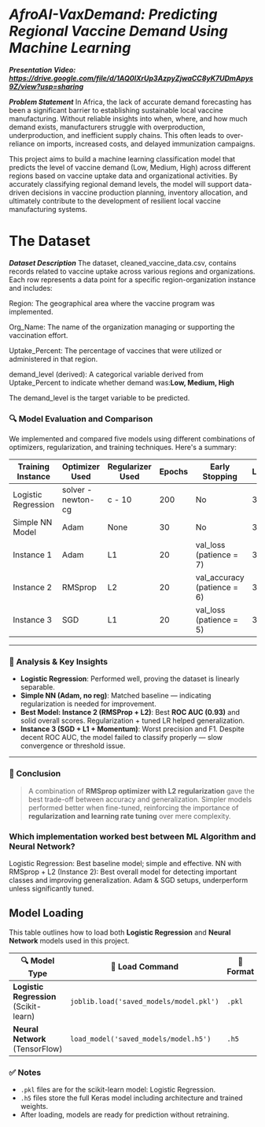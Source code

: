 # ***AfroAI-VaxDemand: Predicting Regional Vaccine Demand Using Machine Learning***

***Presentation Video: https://drive.google.com/file/d/1AQ0lXrUp3AzpyZjwaCC8yK7UDmApys9Z/view?usp=sharing***

***Problem Statement***
In Africa, the lack of accurate demand forecasting has been a significant barrier to establishing sustainable local vaccine manufacturing. Without reliable insights into when, where, and how much demand exists, manufacturers struggle with overproduction, underproduction, and inefficient supply chains. This often leads to over-reliance on imports, increased costs, and delayed immunization campaigns.

This project aims to build a machine learning classification model that predicts the level of vaccine demand (Low, Medium, High) across different regions based on vaccine uptake data and organizational activities. By accurately classifying regional demand levels, the model will support data-driven decisions in vaccine production planning, inventory allocation, and ultimately contribute to the development of resilient local vaccine manufacturing systems.

# The Dataset

***Dataset Description***
The dataset, cleaned_vaccine_data.csv, contains records related to vaccine uptake across various regions and organizations. Each row represents a data point for a specific region-organization instance and includes:

Region: The geographical area where the vaccine program was implemented.

Org_Name: The name of the organization managing or supporting the vaccination effort.

Uptake_Percent: The percentage of vaccines that were utilized or administered in that region.

demand_level (derived): A categorical variable derived from Uptake_Percent to indicate whether demand was:**Low, Medium, High**

The demand_level is the target variable to be predicted.


### 🔍 Model Evaluation and Comparison

We implemented and compared five models using different combinations of optimizers, regularization, and training techniques. Here's a summary:

| Training Instance    | Optimizer Used | Regularizer Used | Epochs | Early Stopping               | Layers | Learning Rate        | Accuracy | F1 Score | ROC AUC | Precision |
|----------------------|----------------|------------------|--------|------------------------------|--------|----------------------|----------|----------|---------|-----------|
| Logistic Regression  | solver - newton-cg           |  c -  10           |  200  | No                           | 3      | None                 | 0.94     | 0.91     | 0.91    | 0.91      |
| Simple NN Model      | Adam           | None             | 30     | No                           | 3      | None                 | 0.91     | 0.91     | 0.85    | 0.94      |
| Instance 1           | Adam           | L1               | 20     | val_loss (patience = 7)      | 3      | 0.005                | 0.94     | 0.91     |   0.98  | 0.91      |
| Instance 2           | RMSprop        | L2               | 20     | val_accuracy (patience = 6)  | 3      | 0.1                  | 0.64     | 0.78    | **0.93**     | 0.64      |
| Instance 3           | SGD            | L1               | 20     | val_loss (patience = 5)      | 3      | 0.001, momentum = 0.8| 0.70     | 0.29     | 0.77    | 0.67      |

---

### 🧠 Analysis & Key Insights

- **Logistic Regression**: Performed well, proving the dataset is linearly separable.
- **Simple NN (Adam, no reg)**: Matched baseline — indicating regularization is needed for improvement.
- **Best Model: Instance 2 (RMSProp + L2)**: Best **ROC AUC (0.93)** and solid overall scores. Regularization + tuned LR helped generalization.
- **Instance 3 (SGD + L1 + Momentum)**: Worst precision and F1. Despite decent ROC AUC, the model failed to classify properly — slow convergence or threshold issue.

---

### 🏁 Conclusion

> A combination of **RMSprop optimizer with L2 regularization** gave the best trade-off between accuracy and generalization. Simpler models performed better when fine-tuned, reinforcing the importance of **regularization and learning rate tuning** over mere complexity.

### Which implementation worked best between ML Algorithm and Neural Network?
Logistic Regression: Best baseline model; simple and effective.
NN with RMSprop + L2 (Instance 2): Best overall model for detecting important classes and improving generalization.
Adam & SGD setups, underperform unless significantly tuned.

## Model Loading

This table outlines how to load both **Logistic Regression** and **Neural Network** models used in this project.

| 🔍 Model Type                | 📂 Load Command                                  | 🧾 Format |
|------------------------|--------------------------------------------------|-----------|
| **Logistic Regression** (Scikit-learn) | `joblib.load('saved_models/model.pkl')`         | `.pkl`    |
| **Neural Network** (TensorFlow) | `load_model('saved_models/model.h5')`           | `.h5`     |

### ✅ Notes
- `.pkl` files are for the scikit-learn model: Logistic Regression.
- `.h5` files store the full Keras model including architecture and trained weights.
- After loading, models are ready for prediction without retraining.


